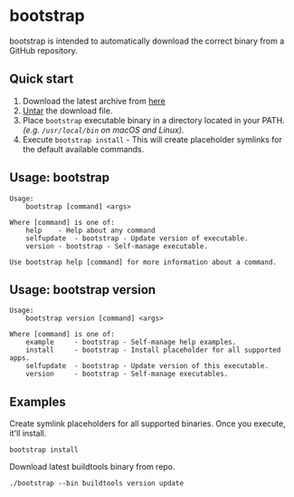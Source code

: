 # bootstrap

bootstrap is intended to automatically download the correct binary from a GitHub repository.

## Quick start
1. Download the latest archive from [here](https://github.com/gearboxworks/bootstrap/releases/latest)
2. [Untar](https://www.howtogeek.com/362203/what-is-a-tar.gz-file-and-how-do-i-open-it/) the download file.
3. Place `bootstrap` executable binary in a directory located in your PATH.<br>_(e.g. `/usr/local/bin` on macOS and Linux)._
4. Execute `bootstrap install` - This will create placeholder symlinks for the default available commands.


## Usage: bootstrap
```
Usage:
	bootstrap [command] <args>

Where [command] is one of:
	help	- Help about any command
	selfupdate	- bootstrap - Update version of executable.
	version	- bootstrap - Self-manage executable.

Use bootstrap help [command] for more information about a command.
```


## Usage: bootstrap version
```
Usage:
	bootstrap version [command] <args>

Where [command] is one of:
	example		- bootstrap - Self-manage help examples.
	install		- bootstrap - Install placeholder for all supported apps.
	selfupdate	- bootstrap - Update version of this executable.
	version		- bootstrap - Self-manage executables.
```


## Examples
Create symlink placeholders for all supported binaries. Once you execute, it'll install.

```
bootstrap install
```

Download latest buildtools binary from repo.

```
./bootstrap --bin buildtools version update
```


